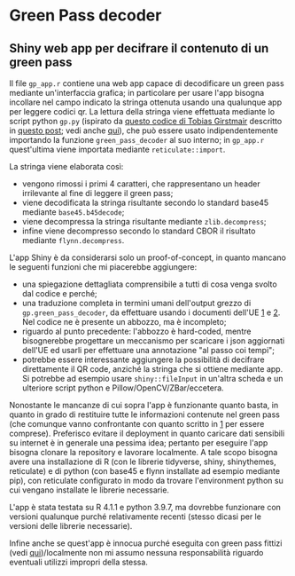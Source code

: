 # Green Pass decoder
## Shiny web app per decifrare il contenuto di un green pass

Il file `gp_app.r` contiene una web app capace di decodificare un green pass mediante un'interfaccia grafica; in particolare per usare l'app bisogna incollare nel campo indicato la stringa ottenuta usando una qualunque app per leggere codici qr. 
La lettura della stringa viene effettuata mediante lo script python `gp.py` (ispirato da [questo codice di Tobias Girstmair](https://git.gir.st/greenpass.git/blob_plain/master:/greenpass.py) descritto in [questo post](https://gir.st/blog/greenpass.html); vedi anche [qui](https://github.com/ehn-dcc-development/ehn-sign-verify-python-trivial)), che può essere usato indipendentemente importando la funzione `green_pass_decoder` al suo interno; in `gp_app.r` quest'ultima viene importata mediante `reticulate::import`.

La stringa viene elaborata così:
- vengono rimossi i primi 4 caratteri, che rappresentano un header irrilevante al fine di leggere il green pass;
- viene decodificata la stringa risultante secondo lo standard base45 mediante `base45.b45decode`;
- viene decompressa la stringa risultante mediante `zlib.decompress`;
- infine viene decompresso secondo lo standard CBOR il risultato mediante `flynn.decompress`.

L'app Shiny è da considerarsi solo un proof-of-concept, in quanto mancano le seguenti funzioni che mi piacerebbe aggiungere:
- una spiegazione dettagliata comprensibile a tutti di cosa venga svolto dal codice e perché;
- una traduzione completa in termini umani dell'output grezzo di `gp.green_pass_decoder`, da effettuare usando i documenti dell'UE [1](https://ec.europa.eu/health/sites/default/files/ehealth/docs/covid-certificate_json_specification_en.pdf) e [2](https://ec.europa.eu/health/sites/default/files/ehealth/docs/digital-green-certificates_dt-specifications_en.pdf). Nel codice ne è presente un abbozzo, ma è incompleto;
- riguardo al punto precedente: l'abbozzo è hard-coded, mentre bisognerebbe progettare un meccanismo per scaricare i json aggiornati dell'UE ed usarli per effettuare una annotazione "al passo coi tempi";
- potrebbe essere interessante aggiungere la possibilità di decifrare direttamente il QR code, anziché la stringa che si ottiene mediante app. Si potrebbe ad esempio usare `shiny::fileInput` in un'altra scheda e un ulteriore script python e Pillow/OpenCV/ZBar/eccetera.

Nonostante le mancanze di cui sopra l'app è funzionante quanto basta, in quanto in grado di restituire tutte le informazioni contenute nel green pass (che comunque vanno confrontante con quanto scritto in [1](https://ec.europa.eu/health/sites/default/files/ehealth/docs/covid-certificate_json_specification_en.pdf) per essere comprese).
Preferisco evitare il deployment in quanto caricare dati sensibili su internet è in generale una pessima idea; pertanto per eseguire l'app bisogna clonare la repository e lavorare localmente. A tale scopo bisogna avere una installazione di R (con le librerie tidyverse, shiny, shinythemes, reticulate) e di python (con base45 e flynn installate ad esempio mediante pip), con reticulate configurato in modo da trovare l'environment python su cui vengano installate le librerie necessarie.

L'app è stata testata su R 4.1.1 e python 3.9.7, ma dovrebbe funzionare con versioni qualunque purché relativamente recenti (stesso dicasi per le versioni delle librerie necessarie).

Infine anche se quest'app è innocua purché eseguita con green pass fittizi (vedi [qui](https://dgc.a-sit.at/ehn/))/localmente non mi assumo nessuna responsabilità riguardo eventuali utilizzi impropri della stessa.

